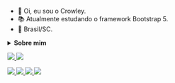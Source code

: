 - 🤠 Oi, eu sou o Crowley.
- 📚 Atualmente estudando o framework Bootstrap 5.
- 🏡 Brasil/SC. 

<details>
  <summary> <strong> Sobre mim </strong></summary>
  <br>

  <p>
Meu nome verdadeiro é Luan, nasci em Cuiabá/MT, <br>
mas fui criado em Dourados/MS. <br>
Atualmente estou morando em Tubarão/SC. <br>

  </p><p>
Bom, por mais que eu não tenha estudado Web-Design, <br>
eu, ainda assim, me considero um Desenvolvedor front-end e, <br>
eu até desenvolvo algumas APIs em Flask, <br>
mas não acho que eu seja um backend. <br>

  </p>
</details>

<a href="https://api.whatsapp.com/send?phone=5567996968737&text=Olá!" target="_blank"><img src="https://img.shields.io/badge/Whatsapp-0A0A0A?style=for-the-badge&logo=whatsapp&logoColor=cyan">
<a href="https://discord.gg/5XMypDufcD" target="_blank"><img src="https://img.shields.io/badge/Discord-0A0A0A?style=for-the-badge&logo=discord&logoColor=cyan">


<img src="https://img.shields.io/badge/Python-0A0A0A?style=for-the-badge&logo=python&logoColor=cyan">
<img src="https://img.shields.io/badge/Flask-0A0A0A?style=for-the-badge&logo=flask&logoColor=cyan">
<img src="https://img.shields.io/badge/Ruby-0A0A0A?style=for-the-badge&logo=ruby&logoColor=cyan">
<img src="https://github-readme-stats.vercel.app/api?username=Crowley-Dev&theme=vision-friendly-dark&show_icons=true">

